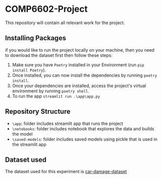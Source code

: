 # COMP6602-Project

This repository will contain all relevant work for the project.

## Installing Packages
if you would like to run the project locally on your machine, then you need to download the dataset first then follow these steps: 

1. Make sure you have `Poetry` installed in your Environment (run `pip install Poetry`).
2. Once installed, you can now install the dependencies by running `poetry install`. 
3. Once your dependencies are installed, access the project's virtual environment by running `poetry shell`.
4. To run the app `streamlit run .\app\app.py`

## Repository Structure

- `\app`: folder includes streamlit app that runs the project
- `\notebooks`: folder includes notebook that explores the data and builds the model
- `\saved-models`: folder includes saved models using pickle that is used in the streamlit app


## Dataset used

The dataset used for this experiment is [car-damage-dataset](https://github.com/neokt/car-damage-detective)